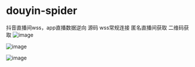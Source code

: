 # douyin-spider
抖音直播间wss，app直播数据逆向
源码
wss常规连接
匿名直播间获取
二维码获取
![image](https://github.com/dingyuan000/douyin-spider/assets/120022597/c691c479-02ec-4a7c-b714-8805fd20828e)

![image](https://github.com/dingyuan000/douyin-spider/assets/120022597/d9c64c27-a1aa-4623-a56a-b0da83f8b744)

![image](https://github.com/dingyuan000/douyin-spider/assets/120022597/c109ee21-3b89-4f52-b02f-9d760d492461)
